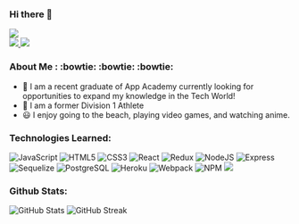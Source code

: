 ### Hi there 👋

<img src="https://readme-typing-svg.herokuapp.com/?lines=Hello+I+am+JB+Kam" />
<div>
<a href='https://www.linkedin.com/in/justin-b-kam-4105961a'>
<img src="https://img.shields.io/badge/LinkedIn-0077B5?style=for-the-badge&logo=linkedin&logoColor=white" />
</a>
<a href='mailto:jb3.kam@gmail.com'>
<img src="https://img.shields.io/badge/Gmail-D14836?style=for-the-badge&logo=gmail&logoColor=white" />
</a>
</div>


### About Me :  :bowtie: :bowtie: :bowtie:

- :school: I am a recent graduate of App Academy currently looking for opportunities to expand my knowledge in the Tech World!
- :volleyball: I am a former Division 1 Athlete
- :smiley: I enjoy going to the beach, playing video games, and watching anime. 

### Technologies Learned:


![JavaScript](https://img.shields.io/badge/JavaScript-F7DF1E?style=for-the-badge&logo=javascript&logoColor=black)
![HTML5](https://img.shields.io/badge/html5-%23E34F26.svg?style=for-the-badge&logo=html5&logoColor=white)
![CSS3](https://img.shields.io/badge/css3-%231572B6.svg?style=for-the-badge&logo=css3&logoColor=white)
![React](https://img.shields.io/badge/react-%2320232a.svg?style=for-the-badge&logo=react&logoColor=%2361DAFB)
![Redux](https://img.shields.io/badge/redux-%23593d88.svg?style=for-the-badge&logo=redux&logoColor=white)
![NodeJS](https://img.shields.io/badge/node.js-6DA55F?style=for-the-badge&logo=node.js&logoColor=white)
![Express](https://img.shields.io/badge/Express.js-404D59?style=for-the-badge)
![Sequelize](https://img.shields.io/badge/Sequelize-52B0E7?style=for-the-badge&logo=Sequelize&logoColor=white)
![PostgreSQL](https://img.shields.io/badge/PostgreSQL-316192?style=for-the-badge&logo=postgresql&logoColor=white)
![Heroku](https://img.shields.io/badge/heroku-%23430098.svg?style=for-the-badge&logo=heroku&logoColor=white)
![Webpack](https://img.shields.io/badge/webpack-%238DD6F9.svg?style=for-the-badge&logo=webpack&logoColor=black)
![NPM](https://img.shields.io/badge/NPM-%23000000.svg?style=for-the-badge&logo=npm&logoColor=white)
<img src="https://img.shields.io/badge/flask-%23000.svg?style=for-the-badge&logo=flask&logoColor=white" />


### Github Stats:
![GitHub Stats](https://github-readme-stats.vercel.app/api?username=jb3k&theme=radical)
![GitHub Streak](https://streak-stats.demolab.com/?user=jb3k&theme=dark)

